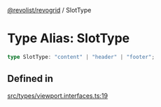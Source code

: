 [@revolist/revogrid](README.md) / SlotType

# Type Alias: SlotType

```ts
type SlotType: "content" | "header" | "footer";
```

## Defined in

[src/types/viewport.interfaces.ts:19](https://github.com/revolist/revogrid/blob/52c8861ed92574ba1d5817b32afec294ddb1f986/src/types/viewport.interfaces.ts#L19)
